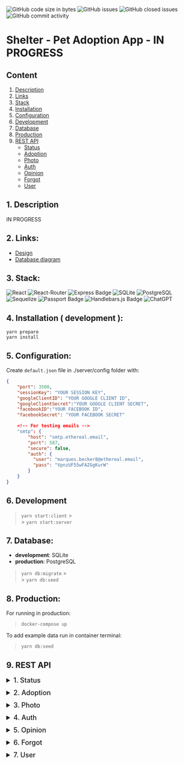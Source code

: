 ![GitHub code size in bytes](https://img.shields.io/github/languages/code-size/FIL708/shelter?style=for-the-badge)
![GitHub issues](https://img.shields.io/github/issues/FIL708/shelter?color=%23238636&style=for-the-badge)
![GitHub closed issues](https://img.shields.io/github/issues-closed/FIL708/shelter?color=%23A371F7&style=for-the-badge)
![GitHub commit activity](https://img.shields.io/github/commit-activity/m/FIL708/shelter?style=for-the-badge)

# Shelter - Pet Adoption App - IN PROGRESS

## Content

1. [Description](#1-description)
2. [Links](#2-links)
3. [Stack](#3-stack)
4. [Installation](#4-installation--development)
5. [Configuration](#5-configuration)
6. [Development](#6-development)
7. [Database](#7-database)
8. [Production](#8-production)
9. [REST API](#9-rest-api)
   - [Status](#status)
   - [Adoption](#adoption)
   - [Photo](#photo)
   - [Auth](#auth)
   - [Opinion](#opinion)
   - [Forgot](#forgot)
   - [User](#user)

## 1. Description

IN PROGRESS

## 2. Links:

- [Design](https://www.figma.com/file/gddkQdzVP0pw7dIb1oNa5C/animal-shelter?node-id=20%3A105&t=7muUg5TZjm3H3sBN-1)
- [Database diagram](https://drawsql.app/teams/estate/diagrams/shelter)

## 3. Stack:

![React](https://img.shields.io/badge/React-20232A?style=for-the-badge&logo=react&logoColor=61DAFB)
![React-Router](https://img.shields.io/badge/React_Router-CA4245?style=for-the-badge&logo=react-router&logoColor=white)
![Express Badge](https://img.shields.io/badge/Express-000?logo=express&logoColor=fff&style=for-the-badge)
![SQLite](https://img.shields.io/badge/SQLite-07405E?style=for-the-badge&logo=sqlite&logoColor=white)
![PostgreSQL](https://img.shields.io/badge/PostgreSQL-316192?style=for-the-badge&logo=postgresql&logoColor=white)
![Sequelize](https://img.shields.io/badge/Sequelize-52B0E7?style=for-the-badge&logo=Sequelize&logoColor=white)
![Passport Badge](https://img.shields.io/badge/Passport-34E27A?logo=passport&logoColor=000&style=for-the-badge)
![Handlebars.js Badge](https://img.shields.io/badge/Handlebars.js-000?logo=handlebarsdotjs&logoColor=fff&style=for-the-badge)
![ChatGPT](https://img.shields.io/badge/chatGPT-74aa9c?style=for-the-badge&logo=openai&logoColor=white)

## 4. Installation ( development ):

`yarn prepare`
<br>
`yarn install`

## 5. Configuration:

Create `default.json` file in ./server/config folder with:

```json
{
    "port": 3500,
    "sessionKey": "YOUR SESSION KEY",
    "googleClientID": "YOUR GOOGLE CLIENT ID",
    "googleClientSecret":"YOUR GOOGLE CLIENT SECRET",
    "facebookID":"YOUR FACEBOOK ID",
    "facebookSecret": "YOUR FACEBOOK SECRET"

    <!-- For testing emails -->
    "smtp": {
        "host": "smtp.ethereal.email",
        "port": 587,
        "secure": false,
        "auth": {
          "user": "marques.becker8@ethereal.email",
          "pass": "VpnzUF55wFAZGgKurW"
        }
    }
}
```

## 6. Development

> `yarn start:client` > <br> > `yarn start:server`

## 7. Database:

- **development**: SQLite
- **production**: PostgreSQL
  <br>

> `yarn db:migrate` > <br> > `yarn db:seed`

## 8. Production:

For running in production:
<br>

> `docker-compose up`

To add example data run in container terminal:

> `yarn db:seed`

## 9. REST API

<details id="status">
<summary style="font-size:18px; font-weight: 500; margin-bottom: 12px">1. Status</summary>

<strong style="background-color:#2c691d;margin:0 6px 0 0px;padding:2px 4px;border-radius:2px">GET</strong>
**/api/status**

> Get crucial details about the server's location and the profile of the currently logged-in user.

<strong style="margin-left: 7px">Output:</strong>

- status
- server URL
- user profile

<br>

<details>
<summary style="margin-left: 7px; font-weight: 700">Output example:</summary>

```json
{
  "status": "Authenticated",
  "user": {
    "id": 1,
    "firstName": "John",
    "lastName": "Doe",
    "role": "admin",
    "email": "example@example.com",
    "phone": "111111111",
    "avatar": "https://example.com",
    "birthday": "2023-07-12T00:00:00.000Z",
    "createdAt": "2023-07-09T21:46:33.970Z",
    "updatedAt": "2023-07-22T22:20:39.412Z",
    "addressId": 1
  },
  "serverUrl": "http://localhost:3500"
}
```

</details>
<br>

---

<br>
</details>

<details id="adoption">
<summary style="font-size:18px; font-weight: 500; margin-bottom: 12px">2. Adoption</summary>

<strong style="background-color:#2c691d;margin:0 6px 0 0px;padding:2px 4px; border-radius:2px">GET</strong> **/api/adoption**

> This route provides a list of pets available for adoption.

<strong style="margin-left: 7px">Output:</strong>

- array of all adoptions
- data in each adoption record includes:
  - id
  - name
  - short description
  - number of likes
  - number of views
  - gander
  - age
  - weight
  - species
  - created date
  - address
  - photo

<br>

<details>
<summary style="margin-left: 7px; font-weight: 700">Output example:</summary>

```json
[
  {
    "id": 1,
    "name": "Rocky",
    "shortDescription": "Some description...",
    "likes": 0,
    "views": 112,
    "gender": "male",
    "age": 11,
    "weight": 32,
    "species": "dog",
    "createdAt": "2023-07-09T21:46:33.978Z",
    "address": {
      "id": 1,
      "city": "Warsaw",
      "country": "Poland"
    },
    "photos": [
      {
        "url": "https://photo/1"
      }
    ]
  },
  {
    "id": 2,
    "name": "Luna",
    "shortDescription": "Some description...",
    "likes": 0,
    "views": 8,
    "gender": "female",
    "age": 5,
    "weight": 17,
    "species": "dog",
    "createdAt": "2023-07-09T21:46:33.979Z",
    "address": {
      "id": 1,
      "city": "Warsaw",
      "country": "Poland"
    },
    "photos": [
      {
        "url": "https://photo/2"
      }
    ]
  }
]
```

</details>

<br>

<strong style="background-color:#2c691d;margin:0 6px 0 0px;padding:2px 4px; border-radius:2px">GET</strong> **/api/adoption/:id**

> This route retrieves specific adoption details based on the provided adoption ID.

<strong style="margin-left: 7px">Output:</strong>

- object with all data about specific adoption
- data in specific adoption record includes:
  - id
  - name
  - short description
  - number of likes
  - number of views
  - gander
  - age
  - weight
  - species
  - created date
  - address
  - list of photos
  - list of opinion with author data

<br>

<details>
<summary style="margin-left: 7px; font-weight: 700">Output example:</summary>

```json
{
  "id": 1,
  "name": "Rocky",
  "description": "Some long description",
  "shortDescription": "Some short description.",
  "likes": 0,
  "views": 112,
  "gender": "male",
  "age": 11,
  "weight": 32,
  "species": "dog",
  "createdAt": "2023-07-09T21:46:33.978Z",
  "address": {
    "id": 1,
    "city": "Warsaw",
    "country": "Poland"
  },
  "photos": [
    {
      "id": 1,
      "url": "https://alpha.aeon.co/images/acd6897d-9849-4188-92c6-79dabcbcd518/header_essay-final-gettyimages-685469924.jpg",
      "adoptionId": 1
    },
    {
      "id": 2,
      "url": "https://cdn.galleries.smcloud.net/t/galleries/gf-3YpJ-Szag-K4Gg_dog-niemiecki-1920x1080-nocrop.jpg",
      "adoptionId": 1
    }
  ],
  "opinions": [
    {
      "id": 1,
      "body": "Some opinion body",
      "createdAt": "2023-07-09T21:46:34.009Z",
      "updatedAt": "2023-07-09T21:46:34.009Z",
      "adoptionId": 1,
      "userId": 1,
      "user": {
        "firstName": "Joe",
        "lastName": "Doe",
        "avatar": "https://photo/3"
      }
    }
  ]
}
```

</details>

<br>

---

<br>

</details>

<details id="photo">
<summary style="font-size:18px; font-weight: 500; margin-bottom: 12px">3. Photo</summary>

<strong style="background-color:#2c691d;margin:0 6px 0 0px;padding:2px 4px; border-radius:2px">GET</strong> **/api/photo**

> A photo route showcases a variety of captivating photographs, focusing on pets and events

<strong style="margin-left: 7px">Output:</strong>

- array of photos
- each photo record includes:
  - id
  - url
  - array of tags

<br>

<details>
<summary style="margin-left: 7px; font-weight: 700">Output example:</summary>

```json
[
  {
    "id": 1,
    "url": "https://photo/1",
    "adoptionId": 1,
    "tags": [
      {
        "name": "main"
      },
      {
        "name": "dog"
      }
    ]
  },
  {
    "id": 2,
    "url": "https://photo/2",
    "adoptionId": 1,
    "tags": [
      {
        "name": "cat"
      }
    ]
  }
]
```

</details>

<br>

---

<br>
</details>

<details id="auth">
<summary style="font-size:18px; font-weight: 500; margin-bottom: 12px">4. Auth</summary>

<strong style="background-color:#2c609c;margin:0 6px 0 0px;padding:2px 4px; border-radius:2px">POST</strong> **/api/auth/login**

<strong style="background-color:#2c691d;margin:0 6px 0 0px;padding:2px 4px; border-radius:2px">GET</strong> **/api/auth/logout**

<strong style="background-color:#2c609c;margin:0 6px 0 0px;padding:2px 4px; border-radius:2px">POST</strong> **/api/auth/register**

<strong style="background-color:#2c691d;margin:0 6px 0 0px;padding:2px 4px; border-radius:2px">GET</strong> **/api/auth/google**

<strong style="background-color:#2c691d;margin:0 6px 0 0px;padding:2px 4px; border-radius:2px">GET</strong> **/api/auth/facebook**

</details>

<details id="opinion">
<summary style="font-size:18px; font-weight: 500; margin-bottom: 12px">5. Opinion</summary>

<strong style="background-color:#2c609c;margin:0 6px 0 0px;padding:2px 4px; border-radius:2px">POST</strong> **/api/opinion/:id**

<strong style="background-color:#ab7413;margin:0 6px 0 0px;padding:2px 4px; border-radius:2px">PUT</strong> **/api/opinion/:id**

<strong style="background-color:#9c3214;margin:0 6px 0 0px;padding:2px 4px; border-radius:2px">DELETE</strong> **/api/opinion/:id**

</details>

<details id="forgot">
<summary style="font-size:18px; font-weight: 500; margin-bottom: 12px">6. Forgot</summary>

<strong style="background-color:#2c691d;margin:0 6px 0 0px;padding:2px 4px; border-radius:2px">GET</strong> **/api/forgot**

<strong style="background-color:#2c691d;margin:0 6px 0 0px;padding:2px 4px; border-radius:2px">GET</strong> **/api/forgot/:id**

<strong style="background-color:#2c609c;margin:0 6px 0 0px;padding:2px 4px; border-radius:2px">POST</strong> **/api/forgot/:id**

</details>

<details id="user">
<summary style="font-size:18px; font-weight: 500; margin-bottom: 12px">7. User</summary>

<strong style="background-color:#2c691d;margin:0 6px 0 0px;padding:2px 4px; border-radius:2px">GET</strong> **/api/user**

<strong style="background-color:#2c691d;margin:0 6px 0 0px;padding:2px 4px; border-radius:2px">GET</strong> **/api/user/:id**

<strong style="background-color:#ab7413;margin:0 6px 0 0px;padding:2px 4px; border-radius:2px">PUT</strong> **/api/user/:id**

<strong style="background-color:#9c3214;margin:0 6px 0 0px;padding:2px 4px; border-radius:2px">DELETE</strong> **/api/user/:id**

</details>
